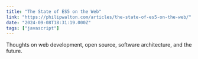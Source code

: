 ```yaml
---
title: "The State of ES5 on the Web"
link: "https://philipwalton.com/articles/the-state-of-es5-on-the-web/"
date: "2024-09-08T18:31:19.000Z"
tags: ["javascript"]
---
```


Thoughts on web development, open source, software architecture, and the future.